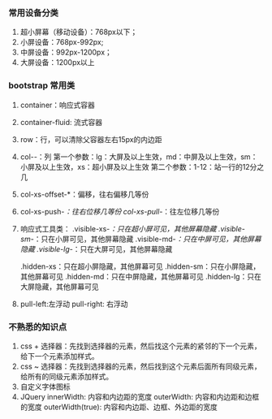 ### 常用设备分类
1. 超小屏幕（移动设备）：768px以下；
2. 小屏设备：768px-992px;
3. 中屏设备：992px-1200px；
4. 大屏设备：1200px以上

### bootstrap 常用类
1. container：响应式容器
2. container-fluid: 流式容器
3. row：行，可以清除父容器左右15px的内边距
4. col-*-*：列
    第一个参数：lg：大屏及以上生效，md：中屏及以上生效，sm：小屏及以上生效，xs：超小屏及以上生效
    第二个参数：1-12：站一行的12分之几
5. col-xs-offset-*：偏移，往右偏移几等份
6. col-xs-push-*：往右位移几等份
  col-xs-pull-*：往左位移几等份
7. 响应式工具类：
    .visible-xs-*：只在超小屏可见，其他屏幕隐藏
    .visible-sm-*：只在小屏可见，其他屏幕隐藏
    .visible-md-*：只在中屏可见，其他屏幕隐藏
    .visible-lg-*：只在大屏可见，其他屏幕隐藏

    .hidden-xs：只在超小屏隐藏，其他屏幕可见
    .hidden-sm：只在小屏隐藏，其他屏幕可见
    .hidden-md：只在中屏隐藏，其他屏幕可见
    .hidden-lg：只在大屏隐藏，其他屏幕可见
8. pull-left:左浮动
   pull-right: 右浮动

### 不熟悉的知识点
1. css + 选择器：先找到选择器的元素，然后找这个元素的紧邻的下一个元素，给下一个元素添加样式。
2. css ~ 选择器：先找到选择器的元素，然后找到这个元素后面所有同级元素，给所有的同级元素添加样式。
3. 自定义字体图标
4. JQuery innerWidth: 内容和内边距的宽度
          outerWidth: 内容和内边距和边框的宽度
          outerWidth(true): 内容和内边距、边框、外边距的宽度
